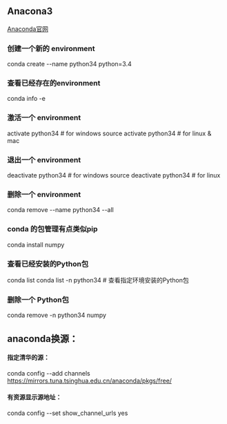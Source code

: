 ## Anacona3
[Anaconda官网](https://www.anaconda.com/download/)


### 创建一个新的 environment
conda create --name python34 python=3.4

### 查看已经存在的environment
conda info -e

### 激活一个 environment
activate python34  # for windows
source activate python34  # for linux & mac


### 退出一个 environment
deactivate python34 # for windows
source deactivate python34  # for linux


### 删除一个 environment
conda remove --name python34 --all


### conda 的包管理有点类似pip
conda install numpy


### 查看已经安装的Python包
conda list
conda list -n python34  # 查看指定环境安装的Python包


### 删除一个 Python包
conda remove -n python34 numpy

## anaconda换源：
#### 指定清华的源：
conda config --add channels https://mirrors.tuna.tsinghua.edu.cn/anaconda/pkgs/free/
#### 有资源显示源地址：
conda config --set show_channel_urls yes
